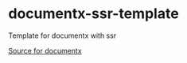 # documentx-ssr-template

Template for documentx with ssr

[Source for documentx](https://github.com/westbrookdaniel/documentx)

